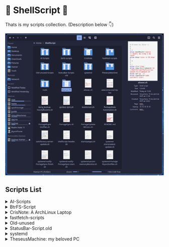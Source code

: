 # 🐚 ShellScript 📜

Thats is my scripts collection. (Description below 👇)

![Scripts preview](https://github.com/jKy0n/ShellScript/blob/main/.media/screenshot-2025-06-30.png)


## Scripts List

<details>
    <summary>AI-Scripts</summary>
        <ul>
            <li><a href="https://github.com/jKy0n/ShellScript/blob/main/AI-Scripts/AI-Shell-SystemInformation.sh">AI-Shell-SystemInformation.sh</a>: Script to make AI better response system info.</li>
            <li><a href="https://github.com/jKy0n/ShellScript/blob/main/AI-Scripts/deepShell.sh">deepShell.sh</a>: Script to interact with Ollama and format the output.</li>
            <li><a href="https://github.com/jKy0n/ShellScript/blob/main/AI-Scripts/ollama-pretty.sh">ollama-pretty.sh</a>: makes AI output more pretty. (ex. using glow)</li>
            <li><a href="https://github.com/jKy0n/ShellScript/blob/main/AI-Scripts/ollama-read-meta.sh">ollama-read-meta.sh</a>: Allow AI to read metadata and bring more details.</li>
            <li><a href="https://github.com/jKy0n/ShellScript/blob/main/AI-Scripts/ollama-read.sh">ollama-read.sh</a>: Allow AI to read some data and bring more details.</li>
        </ul>
</details>
<details>
    <summary>BtrFS-Script</summary>
        <ul>
            <li><a href="https://github.com/jKy0n/ShellScript/blob/main/btrfs-scripts/btrfs-slow-balance-home.sh">btrfs-slow-balance-home.sh</a>: (do NOT use) Worst way to balance a volume.</li>
            <li><a href="https://github.com/jKy0n/ShellScript/blob/main/btrfs-scripts/btrfs-slow-balance-timeshift.sh">btrfs-slow-balance-timeshift.sh</a>: (do NOT use) Worst way to balance a volume.</li>
            <li><a href="https://github.com/jKy0n/ShellScript/blob/main/btrfs-scripts/btrfs-slow-balance.sh">btrfs-slow-balance.sh</a>: (do NOT use) Worst way to balance a volume.</li>
            <li><a href="https://github.com/jKy0n/ShellScript/blob/main/btrfs-scripts/filesystem-show-script.sh">Filesystem-show-script.sh</a>: For better view filesystem at all.</li>
        </ul>
</details>
<details>
    <summary>CrisNote: A ArchLinux Laptop</summary>
        <ul>
            <details>
                <summary>StatusBar-Script</summary>
                    <ul>
                        <li><a href="https://github.com/jKy0n/ShellScript/blob/main/CrisNote/StatusBar-Scripts/battery-widget.sh">battery-widget.sh</a>: StatusBar script to extract battery level</li>
                        <li><a href="https://github.com/jKy0n/ShellScript/blob/main/CrisNote/StatusBar-Scripts/CPU-freq-monitor.sh">CPU-freq-monitor.sh</a>: StatusBar script to extract CPU frequency in GHz</li>
                        <li><a href="https://github.com/jKy0n/ShellScript/blob/main/CrisNote/StatusBar-Scripts/CPU-temp-monitor.sh">CPU-temp-monitor.sh</a>: StatusBar script to extract CPU temperature in ºC</li>
                        <li><a href="https://github.com/jKy0n/ShellScript/blob/main/CrisNote/StatusBar-Scripts/CPU-usage-monitor.sh">CPU-usage-monitor.sh</a>: StatusBar script to extract CPU usage in %</li>
                        <li><a href="https://github.com/jKy0n/ShellScript/blob/main/CrisNote/StatusBar-Scripts/RAM-usage-monitor.sh">RAM-usage-monitor.sh</a>: StatusBar script to extract RAM usage in %</li>
                    </ul>
            </details>
            <details>
                <summary>StatusBar-Script.old</summary>
                    <ul>
                        <li><a href="https://github.com/jKy0n/ShellScript/blob/main/CrisNote/StatusBar-Scripts.old/crisNoteBatteryLevel">crisNoteBatteryLevel</a>: StatusBar script to extract battery level</li>
                        <li><a href="https://github.com/jKy0n/ShellScript/blob/main/CrisNote/StatusBar-Scripts.old/crisNoteCpuTemp">crisNoteCpuTemp</a>: (old) StatusBar script to extract CPU temperature in ºC</li>
                        <li><a href="https://github.com/jKy0n/ShellScript/blob/main/CrisNote/StatusBar-Scripts.old/CrisNoteCPUtemp.sh">CrisNoteCPUtemp.sh</a>: StatusBar script to extract CPU temperature in ºC</li>
                        <li><a href="https://github.com/jKy0n/ShellScript/blob/main/CrisNote/StatusBar-Scripts.old/CrisNotoBatteryCapacity.sh">CrisNotoBatteryCapacity.sh</a>: StatusBar script to extract battery level</li>
                    </ul>
            </details>
                <li><a ref="https://github.com/jKy0n/ShellScript/blob/main/CrisNote/startUpApps-CrisNote.sh">startUpApps-CrisNote</a>: List of app to start with</li>
        </ul>
</details>
<details>
    <summary>fastfetch-scripts</summary>
        <ul>
            <li><a href="https://github.com/jKy0n/ShellScript/blob/main/fastfetch-scripts/fastfetch-MoBo-info.sh">fastfetch-MoBo-info.sh</a>: Extract only MoBo info necessary</li>
            <li><a href="https://github.com/jKy0n/ShellScript/blob/main/fastfetch-scripts/fastfetch-btrfs%2Bbees-version.sh">fastfetch-btrfs+bees-version.sh</a>: Extract btrfs and bees version at same time</li>
            <li><a href="https://github.com/jKy0n/ShellScript/blob/main/fastfetch-scripts/fastfetch-zsh%2Btmux-version.sh">fastfetch-zsh+tmux-version.sh</a>: Extract zsh and tmux version at same time</li>
        </ul>
</details>
<details>
    <summary>Old-unused</summary>
        <ul>
            <li>awesome-notify-test.sh: Just a test for awesomeWM notifications</li>
            <li>backInTime-gpgKeys-backup.sh: Automation for encryptation GPG keys</li>
            <li>feh_custom: Script to fix feh (app) window size</li>
            <li>gentoo-addUSEpackage.sh: (won't work) Script to add package and flags to portage use packages</li>
            <li>gentoo-update.sh: Fast way to update portage - substitute by better systemd automation</li>
            <li>jkyon-scrub.sh: scrub all my disks at same time, or close to this</li>
            <li>kdeConnect-refresh.sh: script to refesh KDEconnect - not needed anymore</li>
            <li>mycompsize.sh: Script to emule compsize app, but worse</li>
            <li>myfetch.sh: When I used neofech and not have (don't know how) storage support</li>
            <li>notification-test.sh: Just a script to test libnnotify</li>
            <li>snapShotsPreview.sh: Script to view btrfs snapshots disk usage </li>
        </ul>
</details>
<details>
    <summary>StatusBar-Script.old</summary>
        <ul>
            <li>awesomeWidget-CPU-freq-monitor.sh: Extract CPU frequency in MHz to statusBar</li>
            <li>awesomeWidget-gpu0freq.sh: Extract GPU0 frequency in MHz to statusBar</li>
            <li>awesomeWidget-gpu0temp.sh: Extract GPU0 temperature in ºC to statusBar</li>
            <li>awesomeWidget-gpu0usage-fast.sh: Fast way to extract GPU0 usage in % to statusBar</li>
            <li>awesomeWidget-gpu0usage-fast.sh: Extract GPU0 usage in % to statusBar</li>
            <li>awesomeWidget-gpu1freq.sh: Extract GPU1 frequency in MHz to statusBar</li>
            <li>awesomeWidget-gpu1temp.sh: Extract GPU1 temperature in ºC to statusBar</li>
            <li>awesomeWidget-PSU-monitor.sh: Extract PSU power in W to statusBar< /li>
            <li>awesomeWidget-PSU-temp-monitor.sh: Extract PSU VRM temperature in ºC to statusBar</li>
            <li>awesomeWidget-trackingAwesomeMemoryUse: Extract amount of awesomeWM memory in GB to statusBar</li>
            <li>dwmBlocksCpuTemp: Extract CPU temperature in ºC to statusBar</li>
            <li>dwmBlocksCpuUsage: Extract CPU usage in % to statusBar</li>
            <li>dwmBlocksMemUsage: Extract RAM usage in % to statusBar</li>
            <li>dwmBlocksNice: Extract Nice number to statusBar</li>
            <li>dwmBlocksUpdates: Extract numeber of portage packages to update to statusBar</li>
            <li>dwmBlocksVolumeAudio: Extract Volume level from pactl to statusBar</li>
            <li>memoryUsage-widget.sh: Another way to extract RAM usage in GB to statusBar</li>
        </ul>
</details>
<details>
    <summary>systemd</summary>
        <ul>
            <li><a href="https://github.com/jKy0n/ShellScript/blob/main/systemd/backInTime-gpgKeys-Backup.service">backInTime-gpgKeys-Backup.service</a>: systemd service to encrypt GPG keys before backup.</li>
            <li><a href="https://github.com/jKy0n/ShellScript/blob/main/systemd/backInTime-gpgKeys-Backup.timer">backInTime-gpgKeys-Backup.timer</a>: systemd timer to encrypt GPG keys before backup.</li>
            <li><a href="https://github.com/jKy0n/ShellScript/blob/main/systemd/backintime-backup-job.service"> backintime-backup-job.service</a>: systemd service for BackInTime backup job.</li>
            <li><a href="https://github.com/jKy0n/ShellScript/blob/main/systemd/backintime-backup-job.timer"> backintime-backup-job.timer</a>: systemd timer for BackInTime backup job.</li>
            <li><a href="https://github.com/jKy0n/ShellScript/blob/main/systemd/borgBackup-jkyon.service"> borgBackup-jkyon.service</a>: systemd service for Borg backup job. (my actual backup service)</li>
            <li><a href="https://github.com/jKy0n/ShellScript/blob/main/systemd/borgBackup-jkyon.timer"> borgBackup-jkyon.timer</a>: systemd timer for Borg backup job. (my actual backup service)</li>
            <li><a href="https://github.com/jKy0n/ShellScript/blob/main/systemd/gpt4all.service"> gpt4all.service</a>: Just a service to limit GPT4all resources using systemd.</li>
            <li><a href="https://github.com/jKy0n/ShellScript/blob/main/systemd/jkyon-picom-memoryUsageMonitor.service"> jkyon-picom-memoryUsageMonitor.service</a>: Service to monitoring memory usage of picom (compositor).</li>
            <li><a href="https://github.com/jKy0n/ShellScript/blob/main/systemd/jkyon-picom-memoryUsageMonitor.timer"> jkyon-picom-memoryUsageMonitor.timer</a>: Timer from monitoring memory usage of picom (compositor).</li>
            <li><a href="https://github.com/jKy0n/ShellScript/blob/main/systemd/jkyon-picom.service"> jkyon-picom.service</a>: Service to restart picom (compositor) service.</li>
            <li><a href="https://github.com/jKy0n/ShellScript/blob/main/systemd/jkyon-systemd-PortageRsyncDotfiles.service"> jkyon-systemd-PortageRsyncDotfiles.service</a>: Service to do rsync from /etc to ~/.theseusMachine-core </li>
            <li><a href="https://github.com/jKy0n/ShellScript/blob/main/systemd/jkyon-systemd-PortageRsyncDotfiles.timer"> jkyon-systemd-PortageRsyncDotfiles.timer</a>: Timer to do rsync from /etc to ~/.theseusMachine-core</li>
            <li><a href="https://github.com/jKy0n/ShellScript/blob/main/systemd/jkyon-systemd-notify-test.service"> jkyon-systemd-notify-test.service</a>: Just a service to test libnotify (notifications).</li>
            <li><a href="https://github.com/jKy0n/ShellScript/blob/main/systemd/jkyon-systemd-notify-test.timer"> jkyon-systemd-notify-test.timer</a>: Just a service (timer) to test libnotify (notifications).</li>
            <li><a href="https://github.com/jKy0n/ShellScript/blob/main/systemd/lockScreen.service"> lockScreen.service</a>: A service to call <a href ="https://github.com/jKy0n/ShellScript/blob/main/lockScreen.sh"> lockScreen.sh</a>. </li>
            <li><a href="https://github.com/jKy0n/ShellScript/blob/main/systemd/pipewire-reset.service"> pipewire-reset.service</a>: Service to restart pipewire after hours to avoid odd noises.</li>
            <li><a href="https://github.com/jKy0n/ShellScript/blob/main/systemd/pipewire-reset.timer"> pipewire-reset.timer</a>: Service (timer) to restart pipewire after hours to avoid odd noises.</li>
            <li><a href="https://github.com/jKy0n/ShellScript/blob/main/systemd/pipewire-session-manager.service"> pipewire-session-manager.service</a>: Service to start pipewire and wireplumber with user/system.</li>
            <li><a href="https://github.com/jKy0n/ShellScript/blob/main/systemd/polkit-gnome-authentication-agent.service"> polkit-gnome-authentication-agent.service</a>: Service to start Gnome Polkit with user or system. </li>
        </ul>
</details>
<details>
    <summary>TheseusMachine: my beloved PC</summary>
        <ul>
            <details>
                <summary>StatusBar-Scripts</summary>
                    <ul>
                        <li><a href="https://github.com/jKy0n/ShellScript/blob/main/TheseusMachine/StatusBar-Scripts/CPU-freq-monitor.sh">CPU-freq-monitor.sh</a>: Better way to extract CPU frequency in GHz to statusBar.</li>
                        <li><a href="https://github.com/jKy0n/ShellScript/blob/main/TheseusMachine/StatusBar-Scripts/CPU-temp-monitor.sh">CPU-temp-monitor.sh</a>: Better way to extract CPU temperature in ºC to statusBar.</li>
                        <li><a href="https://github.com/jKy0n/ShellScript/blob/main/TheseusMachine/StatusBar-Scripts/CPU-usage-monitor.sh">CPU-usage-monitor.sh</a>: Better way to extract CPU usage in % to statusBar.</li>
                        <li><a href="https://github.com/jKy0n/ShellScript/blob/main/TheseusMachine/StatusBar-Scripts/GPU-freq-monitor.sh">GPU-freq-monitor.sh</a>: Better way to extract GPU frequency in MHz to statusBar.</li>
                        <li><a href="https://github.com/jKy0n/ShellScript/blob/main/TheseusMachine/StatusBar-Scripts/GPU-temp-monitor.sh">GPU-temp-monitor.sh</a>: Better way to extract GPU temperature in ºC to statusBar.</li>
                        <li><a href="https://github.com/jKy0n/ShellScript/blob/main/TheseusMachine/StatusBar-Scripts/GPU-usage-monitor.sh">GPU-usage-monitor.sh</a>: Better way to extract GPU usage in % to statusBar.</li>
                        <li><a href="https://github.com/jKy0n/ShellScript/blob/main/TheseusMachine/StatusBar-Scripts/PSU-temp-monitor.sh">PSU-temp-monitor.sh</a>: Script to extract PSU VRM temperature in ºC to statusBar.</li>
                        <li><a href="https://github.com/jKy0n/ShellScript/blob/main/TheseusMachine/StatusBar-Scripts/RAM-usage-monitor.sh">RAM-usage-monitor.sh</a>: Better way to extract RAM usage in % to statusBar.</li>
                    </ul>
            </details>
                <li><a href="https://github.com/jKy0n/ShellScript/blob/main/TheseusMachine/startUpApps-TheseusMachine.sh"> startUpApps-TheseusMachine.sh</a>: Script to autostart apps on TheseusMachine. </li>
                <li><a href="https://github.com/jKy0n/ShellScript/blob/main/TheseusMachine/tmux-quickstart.sh"> tmux-quickstart.sh</a>: Script to start tmux with panels pre-config . </li>
        </ul>
</details>